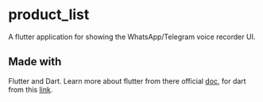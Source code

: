 # product_list

A flutter application for showing the WhatsApp/Telegram voice recorder UI.

## Made with

Flutter and Dart. Learn more about flutter from there official [doc](https://flutter.dev/),
for dart from this [link](https://dart.de/).